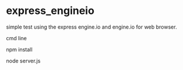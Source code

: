 # express_engineio
simple test using the express engine.io and engine.io for web browser.


cmd line


npm install


node server.js

